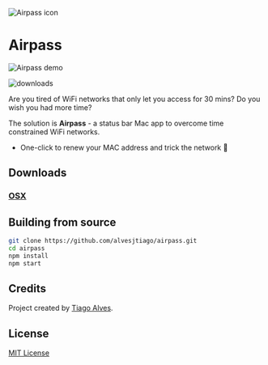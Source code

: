 ![Airpass icon](https://user-images.githubusercontent.com/407470/36247877-281b38a2-1268-11e8-8a11-016df1abd6e9.png)

# Airpass

![Airpass demo](https://user-images.githubusercontent.com/407470/36416324-5538a986-165b-11e8-97c2-08ea5a182028.gif)

![downloads](https://img.shields.io/github/downloads/alvesjtiago/airpass/total.svg)

Are you tired of WiFi networks that only let you access for 30 mins? Do you wish you had more time?

The solution is **Airpass** - a status bar Mac app to overcome time constrained WiFi networks.

- One-click to renew your MAC address and trick the network 🤖

## Downloads

### [OSX](https://github.com/alvesjtiago/airpass/releases/tag/1.0.2)

## Building from source

```bash
git clone https://github.com/alvesjtiago/airpass.git
cd airpass
npm install
npm start
```

## Credits

Project created by [Tiago Alves](http://tiagoalves.me).

## License

[MIT License](LICENSE.md)
